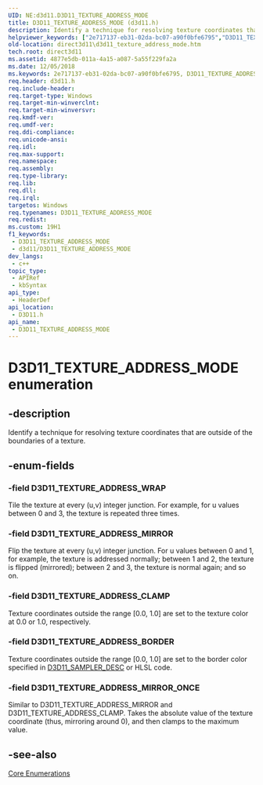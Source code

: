 ```yaml
---
UID: NE:d3d11.D3D11_TEXTURE_ADDRESS_MODE
title: D3D11_TEXTURE_ADDRESS_MODE (d3d11.h)
description: Identify a technique for resolving texture coordinates that are outside of the boundaries of a texture.
helpviewer_keywords: ["2e717137-eb31-02da-bc07-a90f0bfe6795","D3D11_TEXTURE_ADDRESS_BORDER","D3D11_TEXTURE_ADDRESS_CLAMP","D3D11_TEXTURE_ADDRESS_MIRROR","D3D11_TEXTURE_ADDRESS_MIRROR_ONCE","D3D11_TEXTURE_ADDRESS_MODE","D3D11_TEXTURE_ADDRESS_MODE enumeration [Direct3D 11]","D3D11_TEXTURE_ADDRESS_WRAP","d3d11/D3D11_TEXTURE_ADDRESS_BORDER","d3d11/D3D11_TEXTURE_ADDRESS_CLAMP","d3d11/D3D11_TEXTURE_ADDRESS_MIRROR","d3d11/D3D11_TEXTURE_ADDRESS_MIRROR_ONCE","d3d11/D3D11_TEXTURE_ADDRESS_MODE","d3d11/D3D11_TEXTURE_ADDRESS_WRAP","direct3d11.d3d11_texture_address_mode"]
old-location: direct3d11\d3d11_texture_address_mode.htm
tech.root: direct3d11
ms.assetid: 4877e5db-011a-4a15-a087-5a55f229fa2a
ms.date: 12/05/2018
ms.keywords: 2e717137-eb31-02da-bc07-a90f0bfe6795, D3D11_TEXTURE_ADDRESS_BORDER, D3D11_TEXTURE_ADDRESS_CLAMP, D3D11_TEXTURE_ADDRESS_MIRROR, D3D11_TEXTURE_ADDRESS_MIRROR_ONCE, D3D11_TEXTURE_ADDRESS_MODE, D3D11_TEXTURE_ADDRESS_MODE enumeration [Direct3D 11], D3D11_TEXTURE_ADDRESS_WRAP, d3d11/D3D11_TEXTURE_ADDRESS_BORDER, d3d11/D3D11_TEXTURE_ADDRESS_CLAMP, d3d11/D3D11_TEXTURE_ADDRESS_MIRROR, d3d11/D3D11_TEXTURE_ADDRESS_MIRROR_ONCE, d3d11/D3D11_TEXTURE_ADDRESS_MODE, d3d11/D3D11_TEXTURE_ADDRESS_WRAP, direct3d11.d3d11_texture_address_mode
req.header: d3d11.h
req.include-header: 
req.target-type: Windows
req.target-min-winverclnt: 
req.target-min-winversvr: 
req.kmdf-ver: 
req.umdf-ver: 
req.ddi-compliance: 
req.unicode-ansi: 
req.idl: 
req.max-support: 
req.namespace: 
req.assembly: 
req.type-library: 
req.lib: 
req.dll: 
req.irql: 
targetos: Windows
req.typenames: D3D11_TEXTURE_ADDRESS_MODE
req.redist: 
ms.custom: 19H1
f1_keywords:
 - D3D11_TEXTURE_ADDRESS_MODE
 - d3d11/D3D11_TEXTURE_ADDRESS_MODE
dev_langs:
 - c++
topic_type:
 - APIRef
 - kbSyntax
api_type:
 - HeaderDef
api_location:
 - D3D11.h
api_name:
 - D3D11_TEXTURE_ADDRESS_MODE
---
```


# D3D11_TEXTURE_ADDRESS_MODE enumeration


## -description

Identify a technique for resolving texture coordinates that are outside of the boundaries of a texture.

## -enum-fields

### -field D3D11_TEXTURE_ADDRESS_WRAP

Tile the texture at every (u,v) integer junction. For example, for u values between 0 and 3, the texture is repeated three times.

### -field D3D11_TEXTURE_ADDRESS_MIRROR

Flip the texture at every (u,v) integer junction. For u values between 0 and 1, for example, the texture is addressed normally; between 1 and 2, the texture is flipped (mirrored); between 2 and 3, the texture is normal again; and so on.

### -field D3D11_TEXTURE_ADDRESS_CLAMP

Texture coordinates outside the range [0.0, 1.0] are set to the texture color at 0.0 or 1.0, respectively.

### -field D3D11_TEXTURE_ADDRESS_BORDER

Texture coordinates outside the range [0.0, 1.0] are set to the border color specified in <a href="/windows/desktop/api/d3d11/ns-d3d11-d3d11_sampler_desc">D3D11_SAMPLER_DESC</a> or HLSL code.

### -field D3D11_TEXTURE_ADDRESS_MIRROR_ONCE

Similar to D3D11_TEXTURE_ADDRESS_MIRROR and D3D11_TEXTURE_ADDRESS_CLAMP. Takes the absolute value of the texture coordinate (thus, mirroring around 0), and then clamps to the maximum value.

## -see-also

<a href="/windows/desktop/direct3d11/d3d11-graphics-reference-d3d11-core-enums">Core Enumerations</a>